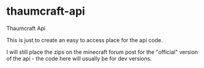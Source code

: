 thaumcraft-api
==============

Thaumcraft Api



This is just to create an easy to access place for the api code. 

I will still place the zips on the minecraft forum post for the "official" version of the api - the code here will usually be for dev versions.
